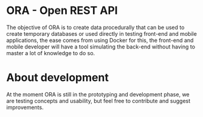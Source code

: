 # ORA - Open REST API
The objective of ORA is to create data procedurally that can be used to create temporary databases or used directly in testing front-end and mobile applications, the ease comes from using Docker for this, the front-end and mobile developer will have a tool simulating the back-end without having to master a lot of knowledge to do so.

# About development
At the moment ORA is still in the prototyping and development phase, we are testing concepts and usability, but feel free to contribute and suggest improvements.